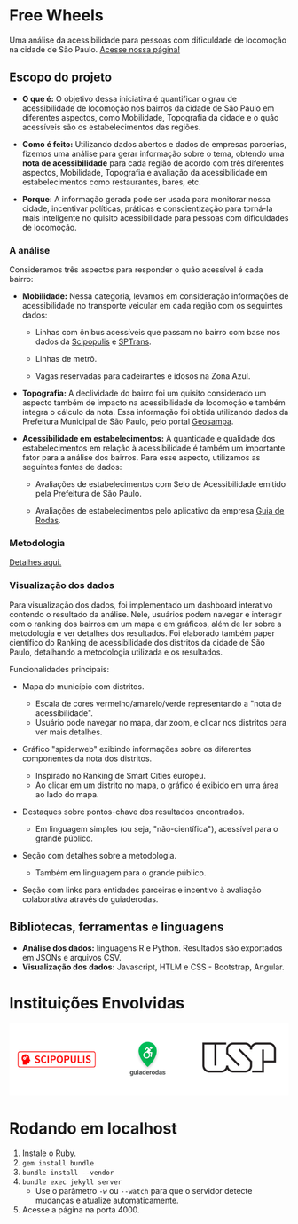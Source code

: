 # Free Wheels

Uma análise da acessibilidade para pessoas com dificuldade de locomoção na cidade de São Paulo.
[Acesse nossa página!](http://interscity.org/apps/acessibilidade/)

## Escopo do projeto

- **O que é:** O objetivo dessa iniciativa é quantificar o grau de acessibilidade de locomoção
nos bairros da cidade de São Paulo em diferentes aspectos, como Mobilidade, Topografia
da cidade e o quão acessíveis são os estabelecimentos das regiões.

- **Como é feito:**
Utilizando dados abertos e dados de empresas parcerias, fizemos uma análise para gerar
informação sobre o tema, obtendo uma **nota de acessibilidade** para cada região de
acordo com três diferentes aspectos, Mobilidade, Topografia e avaliação da
acessibilidade em estabelecimentos como restaurantes, bares, etc.

- **Porque:** A informação gerada pode ser usada para monitorar nossa cidade, incentivar
políticas, práticas e conscientização para torná-la mais inteligente
no quisito acessibilidade para pessoas com dificuldades de locomoção.

### A análise

Consideramos três aspectos para responder o quão acessível é cada bairro:

- **Mobilidade:** Nessa categoria, levamos em consideração informações de acessibilidade
no transporte veicular em cada região com os seguintes dados:

    * Linhas com ônibus acessíveis que passam no bairro com base nos dados da
    [Scipopulis](https://www.scipopulis.com/) e [SPTrans](http://www.sptrans.com.br/).

    * Linhas de metrô.

    * Vagas reservadas para cadeirantes e idosos na Zona Azul.

- **Topografia:** A declividade do bairro foi um quisito considerado um aspecto
também de impacto na acessibilidade de locomoção e também integra o cálculo
da nota. Essa informação foi obtida utilizando dados da  Prefeitura Municipal de São Paulo,
pelo portal [Geosampa](http://geosampa.prefeitura.sp.gov.br/PaginasPublicas/_SBC.aspx).

- **Acessibilidade em estabelecimentos:** A quantidade e qualidade dos estabelecimentos
em relação à acessibilidade é também um importante fator para a análise dos bairros.
Para esse aspecto, utilizamos as seguintes fontes de dados:

  * Avaliações de estabelecimentos com Selo de Acessibilidade emitido pela Prefeitura de São
  Paulo.

  * Avaliações de estabelecimentos pelo aplicativo da empresa [Guia de Rodas](https://www.guiaderodas.com).

### Metodologia

[Detalhes aqui.](http://interscity.org/apps/acessibilidade/scripts/r/smart-sampa.html)

### Visualização dos dados

Para visualização dos dados, foi implementado um dashboard interativo contendo o resultado da análise.
Nele, usuários podem navegar e interagir com o ranking dos bairros em um mapa e em gráficos,
além de ler sobre a metodologia e ver detalhes dos resultados.
Foi elaborado também paper científico do Ranking de acessibilidade dos distritos da cidade de São Paulo,
detalhando a metodologia utilizada e os resultados.

Funcionalidades principais:
- Mapa do município com distritos.
  * Escala de cores vermelho/amarelo/verde representando a "nota de acessibilidade".
  * Usuário pode navegar no mapa, dar zoom, e clicar nos distritos para ver mais detalhes.

- Gráfico "spiderweb" exibindo informações sobre os diferentes componentes da nota dos distritos.
  * Inspirado no Ranking de Smart Cities europeu.
  * Ao clicar em um distrito no mapa, o gráfico é exibido em uma área ao lado do mapa.

- Destaques sobre pontos-chave dos resultados encontrados.
  * Em linguagem simples (ou seja, "não-científica"), acessível para o grande público.

- Seção com detalhes sobre a metodologia.
  * Também em linguagem para o grande público.

- Seção com links para entidades parceiras e incentivo à avaliação colaborativa através do guiaderodas.


## Bibliotecas, ferramentas e linguagens

- **Análise dos dados:** linguagens R e Python. Resultados são exportados em JSONs e arquivos CSV.
- **Visualização dos dados:** Javascript, HTLM e CSS - Bootstrap, Angular.

# Instituições Envolvidas

<img src="img/parceiros.png" style="margin-left: auto; margin-right: auto;">

# Rodando em localhost

1. Instale o Ruby.
1. `gem install bundle`
1. `bundle install --vendor`
1. `bundle exec jekyll server`
   * Use o parâmetro `-w` ou `--watch` para que o servidor detecte mudanças e atualize automaticamente.
1. Acesse a página na porta 4000.

